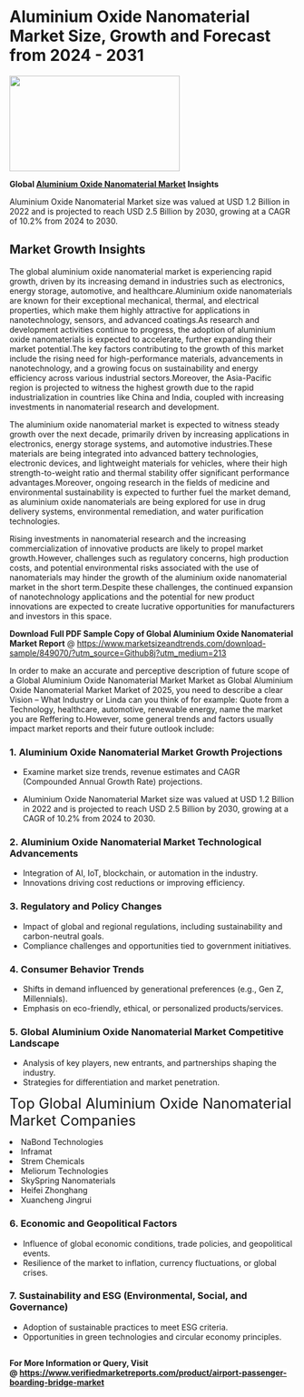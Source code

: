 <H1>Aluminium Oxide Nanomaterial Market Size, Growth and Forecast from 2024 - 2031</H1><img class="aligncenter size-medium wp-image-584254" src="https://thirdeyenews.in/wp-content/uploads/2024/09/Global-Market-Research-300x168.jpeg" alt="" width="300" height="168" /><p><strong>Global&nbsp;<a href="https://www.marketsizeandtrends.com/download-sample/849070/?utm_source=Github8j?utm_medium=213">Aluminium Oxide Nanomaterial Market</a> Insights</strong></p><p>Aluminium Oxide Nanomaterial Market size was valued at USD 1.2 Billion in 2022 and is projected to reach USD 2.5 Billion by 2030, growing at a CAGR of 10.2% from 2024 to 2030.</p><p><h2>Market Growth Insights</h2> <p>The global aluminium oxide nanomaterial market is experiencing rapid growth, driven by its increasing demand in industries such as electronics, energy storage, automotive, and healthcare.Aluminium oxide nanomaterials are known for their exceptional mechanical, thermal, and electrical properties, which make them highly attractive for applications in nanotechnology, sensors, and advanced coatings.As research and development activities continue to progress, the adoption of aluminium oxide nanomaterials is expected to accelerate, further expanding their market potential.The key factors contributing to the growth of this market include the rising need for high-performance materials, advancements in nanotechnology, and a growing focus on sustainability and energy efficiency across various industrial sectors.Moreover, the Asia-Pacific region is projected to witness the highest growth due to the rapid industrialization in countries like China and India, coupled with increasing investments in nanomaterial research and development.</p> <p>The aluminium oxide nanomaterial market is expected to witness steady growth over the next decade, primarily driven by increasing applications in electronics, energy storage systems, and automotive industries.These materials are being integrated into advanced battery technologies, electronic devices, and lightweight materials for vehicles, where their high strength-to-weight ratio and thermal stability offer significant performance advantages.Moreover, ongoing research in the fields of medicine and environmental sustainability is expected to further fuel the market demand, as aluminium oxide nanomaterials are being explored for use in drug delivery systems, environmental remediation, and water purification technologies.</p> <p>Rising investments in nanomaterial research and the increasing commercialization of innovative products are likely to propel market growth.However, challenges such as regulatory concerns, high production costs, and potential environmental risks associated with the use of nanomaterials may hinder the growth of the aluminium oxide nanomaterial market in the short term.Despite these challenges, the continued expansion of nanotechnology applications and the potential for new product innovations are expected to create lucrative opportunities for manufacturers and investors in this space.</p> <p><span class=""><strong>Download Full PDF Sample Copy of Global Aluminium Oxide Nanomaterial Market Report</strong> @ <a href="https://www.marketsizeandtrends.com/download-sample/849070/?utm_source=Github8j?utm_medium=213" target="_blank">https://www.marketsizeandtrends.com/download-sample/849070/?utm_source=Github8j?utm_medium=213</a></span></p><p>In order to make an accurate and perceptive description of future scope of a Global&nbsp;Aluminium Oxide Nanomaterial Market Market as Global&nbsp;Aluminium Oxide Nanomaterial Market Market of 2025, you need to describe a clear Vision &ndash; What Industry or Linda can you think of for example: Quote from a Technology, healthcare, automotive, renewable energy, name the market you are Reffering to.However, some general trends and factors usually impact market reports and their future outlook include:</p><h3>1.&nbsp;<strong>Aluminium Oxide Nanomaterial Market Growth Projections</strong></h3><ul><li>Examine market size trends, revenue estimates and CAGR (Compounded Annual Growth Rate) projections.</li><li><p>Aluminium Oxide Nanomaterial Market size was valued at USD 1.2 Billion in 2022 and is projected to reach USD 2.5 Billion by 2030, growing at a CAGR of 10.2% from 2024 to 2030.</p></li></ul><h3>2.&nbsp;<strong>Aluminium Oxide Nanomaterial Market Technological Advancements</strong></h3><ul><li>Integration of AI, IoT, blockchain, or automation in the industry.</li><li>Innovations driving cost reductions or improving efficiency.</li></ul><h3>3.&nbsp;<strong>Regulatory and Policy Changes</strong></h3><ul><li>Impact of global and regional regulations, including sustainability and carbon-neutral goals.</li><li>Compliance challenges and opportunities tied to government initiatives.</li></ul><h3>4.&nbsp;<strong>Consumer Behavior Trends</strong></h3><ul><li>Shifts in demand influenced by generational preferences (e.g., Gen Z, Millennials).</li><li>Emphasis on eco-friendly, ethical, or personalized products/services.</li></ul><h3>5.&nbsp;<strong>Global Aluminium Oxide Nanomaterial Market Competitive Landscape</strong></h3><ul><li>Analysis of key players, new entrants, and partnerships shaping the industry.</li><li>Strategies for differentiation and market penetration.</li></ul><p data-pm-slice="1 1 []"><span style="color: inherit; font-family: inherit; font-size: 25px;">Top Global Aluminium Oxide Nanomaterial Market Companies</span></p><div class="" data-test-id=""><p><li>NaBond Technologies</li><li> Inframat</li><li> Strem Chemicals</li><li> Meliorum Technologies</li><li> SkySpring Nanomaterials</li><li> Heifei Zhonghang</li><li> Xuancheng Jingrui</li></p></div><h3>6.&nbsp;<strong>Economic and Geopolitical Factors</strong></h3><ul><li>Influence of global economic conditions, trade policies, and geopolitical events.</li><li>Resilience of the market to inflation, currency fluctuations, or global crises.</li></ul><h3>7.&nbsp;<strong>Sustainability and ESG (Environmental, Social, and Governance)</strong></h3><ul><li>Adoption of sustainable practices to meet ESG criteria.</li><li>Opportunities in green technologies and circular economy principles.</li></ul><h2><strong style="font-size: 14px;">For More Information or Query, Visit @&nbsp;</strong><a style="background-color: #ffffff; font-size: 14px;" href="https://www.marketsizeandtrends.com/report/aluminium-oxide-nanomaterial-market/" target="_blank">https://www.verifiedmarketreports.com/product/airport-passenger-boarding-bridge-market</a></h2>